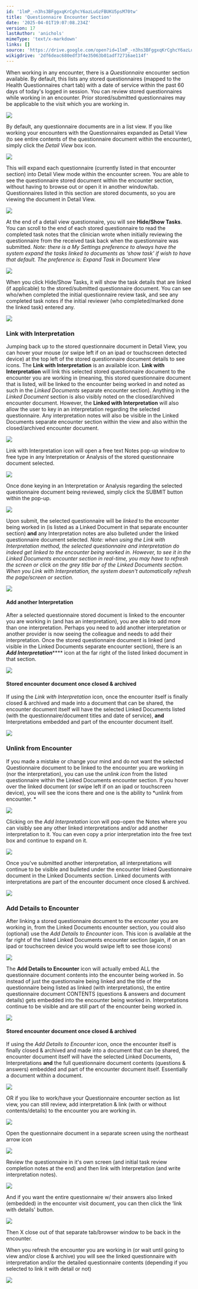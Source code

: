 ```yaml
---
id: '1lmP_-n3hs3BFggxqKrCghcY6azLuGzFBUKU5psM70tw'
title: 'Questionnaire Encounter Section'
date: '2025-04-01T19:07:08.234Z'
version: 17
lastAuthor: 'anichols'
mimeType: 'text/x-markdown'
links: []
source: 'https://drive.google.com/open?id=1lmP_-n3hs3BFggxqKrCghcY6azLuGzFBUKU5psM70tw'
wikigdrive: '2df6deac680edf3f4e35063b01adf72716ae114f'
---
```

When working in any encounter, there is a *Questionnaire* encounter section available.  By default, this lists any stored questionnaires (mapped to the Health Questionnaires chart tab) with a date of service within the past 60 days of today's logged in session. You can review stored questionnaires while working in an encounter.  Prior stored/submitted questionnaires may be applicable to the visit which you are working in.

![](../questionnaire-encounter-section.assets/7ab7d9a3cee0a538fde61ef9792ba80a.png)

By default, any questionnaire documents are in a list view.  If you like working your encounters with the Questionnaires expanded as Detail View (to see entire contents of the questionnaire document within the encounter), simply click the *Detail View* box icon.

![](../questionnaire-encounter-section.assets/6f2ed0124cd363c48d3e0a802a77a4d6.png)

This will expand each questionnaire (currently listed in that encounter section) into Detail View mode within the encounter screen.  You are able to see the questionnaire stored document within the encounter section, without having to browse out or open it in another window/tab.  Questionnaires listed in this section are stored documents, so you are viewing the document in Detail View.

![](../questionnaire-encounter-section.assets/aa98c7490b45bfa13eca891f1d2ace12.png)

At the end of a detail view questionnaire, you will see **Hide/Show Tasks**.  You can scroll to the end of each stored questionnaire to read the completed task notes that the clinician wrote when initially reviewing the questionnaire from the received task back when the questionnaire was submitted.  *Note: there is a My Settings preference to always have the system expand the tasks linked to documents as ‘show task' if wish to have that default.  The preference is: Expand Task in Document View*

![](../questionnaire-encounter-section.assets/10c72a9fbb365d849437409f5bbde066.png)

When you click Hide/Show Tasks, it will show the task details that are linked (if applicable) to the stored/submitted questionnaire document.  You can see who/when completed the initial questionnaire review task, and see any completed task notes if the initial reviewer (who completed/marked done the linked task) entered any.

![](../questionnaire-encounter-section.assets/1308cd79628fd81caa1b5fa851acbd52.png)

### Link with Interpretation

Jumping back up to the stored questionnaire document in Detail View, you can hover your mouse (or swipe left if on an ipad or touchscreen detected device) at the top left of the stored questionnaire document details to see icons. The **Link with Interpretation** is an available icon.  **Link with Interpretation** will link this selected stored questionnaire document to the encounter you are working in (meaning, this stored questionnaire document that is listed, will be linked to the encounter being worked in and noted as such in the *Linked Documents* separate encounter section).  Anything in the *Linked Document* section is also visibly noted on the closed/archived encounter document.  However, the **Linked with Interpretation** will also allow the user to key in an interpretation regarding the selected questionnaire.  Any interpretation notes will also be visible in the Linked Documents separate encounter section within the view and also within the closed/archived encounter document.

![](../questionnaire-encounter-section.assets/e346917b8caa95a002e8b7b68948d608.png)

Link with Interpretation icon will open a free text Notes pop-up window to free type in any Interpretation or Analysis of the stored questionnaire document selected.

![](../questionnaire-encounter-section.assets/20a068ce719ff919d0c1d7cc320aa152.png)

Once done keying in an Interpretation or Analysis regarding the selected questionnaire document being reviewed, simply click the SUBMIT button within the pop-up.

![](../questionnaire-encounter-section.assets/9a3172ba867dd02605b6b0ad18247f4e.png)

Upon submit, the selected questionnaire will be *linked* to the encounter being worked in (is listed as a Linked Document in that separate encounter section) **and** any Interpretation notes are also bulleted under the linked questionnaire document selected.   *Note: when using the Link with Interpretation method, the selected questionnaire and interpretation do indeed get linked to the encounter being worked in.  However, to see it in the Linked Documents encounter section in real-time, you may have to refresh the screen or click on the grey title bar of the Linked Documents section.  When you Link with Interpretation, the system doesn't automatically refresh the page/screen or section.*

![](../questionnaire-encounter-section.assets/df224b4591b32ecebc16219e20129386.png)

#### Add another Interpretation

After a selected questionnaire stored document is linked to the encounter you are working in (and has an interpretation), you are able to add more than one interpretation.  Perhaps you need to add another interpretation or another provider is now seeing the colleague and needs to add their interpretation. Once the stored questionnaire document is linked (and visible in the Linked Documents separate encounter section), there is an **_Add Interpretation_****** icon at the far right of the listed linked document in that section.

![](../questionnaire-encounter-section.assets/7a9066d90db2c7c582c33fa9df415dfb.png)

#### Stored encounter document once closed & archived

If using the *Link with Interpretation* icon, once the encounter itself is finally closed & archived and made into a document that can be shared, the encounter document itself will have the selected Linked Documents listed (with the questionnaire/document titles and date of service), **and** Interpretations embedded and part of the encounter document itself.

![](../questionnaire-encounter-section.assets/660056de2491c375a154cca6d26d0931.png)

### Unlink from Encounter

If you made a mistake or change your mind and do not want the selected Questionnaire document to be linked to the encounter you are working in (nor the interpretation), you can use the *unlink icon* from the listed questionnaire within the Linked Documents encounter section.  If you hover over the linked document (or swipe left if on an ipad or touchscreen device), you will see the icons there and one is the ability to *unlink from encounter. *

![](../questionnaire-encounter-section.assets/34ddccad754c4e641b713275ce1ad454.png)

Clicking on the *Add Interpretation* icon will pop-open the Notes where you can visibly see any other linked interpretations and/or add another interpretation to it. You can even copy a prior interpretation into the free text box and continue to expand on it.

![](../questionnaire-encounter-section.assets/2864d1225d071fad4826b969fe282eb5.png)

Once you've submitted another interpretation, all interpretations will continue to be visible and bulleted under the encounter linked Questionnaire document in the Linked Documents section.  Linked documents with interpretations are part of the encounter document once closed & archived.

![](../questionnaire-encounter-section.assets/640b44c8e4650af585cbc4d76ce38af8.png)

### Add Details to Encounter

After linking a stored questionnaire document to the encounter you are working in, from the Linked Documents encounter section, you could also (optional) use the *Add Details to Encounter* icon.  This icon is available at the far right of the listed Linked Documents encounter section (again, if on an ipad or touchscreen device you would swipe left to see those icons)

![](../questionnaire-encounter-section.assets/e62ba95ce94a91f12e48ca84afd1e5d8.png)

The **Add Details to Encounter** icon will actually embed ALL the questionnaire document contents into the encounter being worked in.  So instead of just the questionnaire being linked and the title of the questionnaire being listed as linked (with interpretations), the entire questionnaire document CONTENTS (questions & answers and document details) gets embedded into the encounter being worked in.  Interpretations continue to be visible and are still part of the encounter being worked in.

![](../questionnaire-encounter-section.assets/06a0f463f3395de08e1fae6d7e15d545.png)

#### Stored encounter document once closed & archived

If using the *Add Details to Encounter* icon, once the encounter itself is finally closed & archived and made into a document that can be shared, the encounter document itself will have the selected Linked Documents, Interpretations **and** the full questionnaire document contents (questions & answers) embedded and part of the encounter document itself.  Essentially a document within a document.

![](../questionnaire-encounter-section.assets/1413a9c5e545c61bf23c15551db4360b.png)

OR if you like to work/have your Questionnaire encounter section as list view, you can still review, add interpretation & link (with or without contents/details) to the encounter you are working in.

![](../questionnaire-encounter-section.assets/d2414698f87eda82b81e19ab4225cb98.png)

Open the questionnaire document in a separate screen using the northeast arrow icon

![](../questionnaire-encounter-section.assets/db62ab3ffb0d5a86254ab6d8bbb8ddf7.png)

Review the questionnaire in it's own screen (and initial task review completion notes at the end) and then link with Interpretation (and write interpretation notes).

![](../questionnaire-encounter-section.assets/dae7d55f502d5093387cabe4e6f5ae85.png)

And if you want the entire questionnaire w/ their answers also linked (embedded) in the encounter visit document, you can then click the ‘link with details' button.

![](../questionnaire-encounter-section.assets/c526fba637fa403cbf98d788be428f49.png)

Then X close out of that separate tab/browser window to be back in the encounter.

When you refresh the encounter you are working in (or wait until going to view and/or close & archive) you will see the linked questionnaire with interpretation and/or the detailed questionnaire contents (depending if you selected to link it with detail or not)

![](../questionnaire-encounter-section.assets/a75d767f3f5ff469eb852ba35c68f4cf.png)
